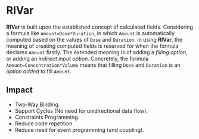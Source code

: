 # RIVar

**RIVar** is built upon the established concept of calculated fields. Considering a formula like `Amount=Dose*Duration`, in which `Amount` is automatically computed based on the values of `Dose` and `Duration`. In using **RIVar**, the meaning of creating computed fields is reserved for when the formula declares `Amount` firstly. The extended meaning is of adding a *filling option*, or adding an *indirect input option*. Concretely, the formula `Amount=Concentration*Volume` means that filling `Dose` and `Duration` is an *option added* to fill `Amount`.

## Impact

* Two-Way Binding.
* Support Cycles (No need for unidirectional data flow).
* Constraints Programming.
* Reduce code repetition.
* Reduce need for event programming (and coupling).
